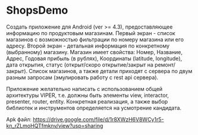 # ShopsDemo

Создать приложение для Android (ver >= 4.3), предоставляющее информацию по продуктовым магазинам. 
Первый экран - список магазинов с возможностью фильтрации по номеру магазина или его адресу. Второй экран - детальная информация по конкретному (выбранному) магазину.
Магазин имеет свойства: Номер, Название, Адрес, Годовая прибыль (в рублях), Координаты (latitude, longitude), дата открытия, статус (открыт/скоро открытие/закрыт на ремонт/закрыт).
Список магазинов, а также детали приходят с сервера по двум разным запросам (эмулировать работу с rest api сервера).

Приложение желательно написать с использованием общей архитектуры VIPER, т.е. должны быть элементы view, interactor, presenter, router, entity. Конкретная реализация, а также выбор библиотек и инструментов определяется на усмотрение кандидата.

Apk файл: https://drive.google.com/file/d/1r8XWzH6V8WCy1r5-kn_rZLmoHQTfmknv/view?usp=sharing
